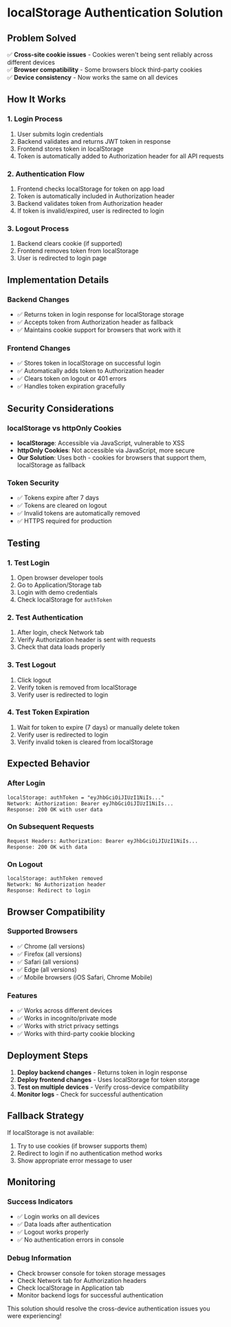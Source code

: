 # localStorage Authentication Solution

## Problem Solved
✅ **Cross-site cookie issues** - Cookies weren't being sent reliably across different devices  
✅ **Browser compatibility** - Some browsers block third-party cookies  
✅ **Device consistency** - Now works the same on all devices  

## How It Works

### 1. Login Process
1. User submits login credentials
2. Backend validates and returns JWT token in response
3. Frontend stores token in localStorage
4. Token is automatically added to Authorization header for all API requests

### 2. Authentication Flow
1. Frontend checks localStorage for token on app load
2. Token is automatically included in Authorization header
3. Backend validates token from Authorization header
4. If token is invalid/expired, user is redirected to login

### 3. Logout Process
1. Backend clears cookie (if supported)
2. Frontend removes token from localStorage
3. User is redirected to login page

## Implementation Details

### Backend Changes
- ✅ Returns token in login response for localStorage storage
- ✅ Accepts token from Authorization header as fallback
- ✅ Maintains cookie support for browsers that work with it

### Frontend Changes
- ✅ Stores token in localStorage on successful login
- ✅ Automatically adds token to Authorization header
- ✅ Clears token on logout or 401 errors
- ✅ Handles token expiration gracefully

## Security Considerations

### localStorage vs httpOnly Cookies
- **localStorage**: Accessible via JavaScript, vulnerable to XSS
- **httpOnly Cookies**: Not accessible via JavaScript, more secure
- **Our Solution**: Uses both - cookies for browsers that support them, localStorage as fallback

### Token Security
- ✅ Tokens expire after 7 days
- ✅ Tokens are cleared on logout
- ✅ Invalid tokens are automatically removed
- ✅ HTTPS required for production

## Testing

### 1. Test Login
1. Open browser developer tools
2. Go to Application/Storage tab
3. Login with demo credentials
4. Check localStorage for `authToken`

### 2. Test Authentication
1. After login, check Network tab
2. Verify Authorization header is sent with requests
3. Check that data loads properly

### 3. Test Logout
1. Click logout
2. Verify token is removed from localStorage
3. Verify user is redirected to login

### 4. Test Token Expiration
1. Wait for token to expire (7 days) or manually delete token
2. Verify user is redirected to login
3. Verify invalid token is cleared from localStorage

## Expected Behavior

### After Login
```
localStorage: authToken = "eyJhbGciOiJIUzI1NiIs..."
Network: Authorization: Bearer eyJhbGciOiJIUzI1NiIs...
Response: 200 OK with user data
```

### On Subsequent Requests
```
Request Headers: Authorization: Bearer eyJhbGciOiJIUzI1NiIs...
Response: 200 OK with data
```

### On Logout
```
localStorage: authToken removed
Network: No Authorization header
Response: Redirect to login
```

## Browser Compatibility

### Supported Browsers
- ✅ Chrome (all versions)
- ✅ Firefox (all versions)
- ✅ Safari (all versions)
- ✅ Edge (all versions)
- ✅ Mobile browsers (iOS Safari, Chrome Mobile)

### Features
- ✅ Works across different devices
- ✅ Works in incognito/private mode
- ✅ Works with strict privacy settings
- ✅ Works with third-party cookie blocking

## Deployment Steps

1. **Deploy backend changes** - Returns token in login response
2. **Deploy frontend changes** - Uses localStorage for token storage
3. **Test on multiple devices** - Verify cross-device compatibility
4. **Monitor logs** - Check for successful authentication

## Fallback Strategy

If localStorage is not available:
1. Try to use cookies (if browser supports them)
2. Redirect to login if no authentication method works
3. Show appropriate error message to user

## Monitoring

### Success Indicators
- ✅ Login works on all devices
- ✅ Data loads after authentication
- ✅ Logout works properly
- ✅ No authentication errors in console

### Debug Information
- Check browser console for token storage messages
- Check Network tab for Authorization headers
- Check localStorage in Application tab
- Monitor backend logs for successful authentication

This solution should resolve the cross-device authentication issues you were experiencing!
